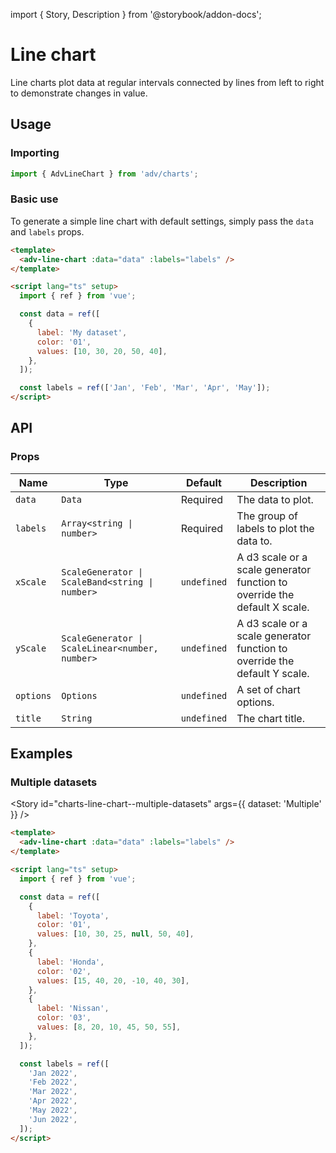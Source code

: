 import { Story, Description } from '@storybook/addon-docs';

# Line chart

Line charts plot data at regular intervals connected by lines from left to right to demonstrate changes in value.

<Story id="charts-line-chart--basic" />

## Usage

### Importing

```ts
import { AdvLineChart } from 'adv/charts';
```

### Basic use

To generate a simple line chart with default settings, simply pass the `data` and `labels` props.

```html
<template>
  <adv-line-chart :data="data" :labels="labels" />
</template>

<script lang="ts" setup>
  import { ref } from 'vue';

  const data = ref([
    {
      label: 'My dataset',
      color: '01',
      values: [10, 30, 20, 50, 40],
    },
  ]);

  const labels = ref(['Jan', 'Feb', 'Mar', 'Apr', 'May']);
</script>
```

## API

### Props

| Name      | Type                                            | Default     | Description                                                               |
| --------- | ----------------------------------------------- | ----------- | ------------------------------------------------------------------------- |
| `data`    | `Data`                                          | Required    | The data to plot.                                                         |
| `labels`  | `Array<string \| number>`                       | Required    | The group of labels to plot the data to.                                  |
| `xScale`  | `ScaleGenerator \| ScaleBand<string \| number>` | `undefined` | A d3 scale or a scale generator function to override the default X scale. |
| `yScale`  | `ScaleGenerator \| ScaleLinear<number, number>` | `undefined` | A d3 scale or a scale generator function to override the default Y scale. |
| `options` | `Options`                                       | `undefined` | A set of chart options.                                                   |
| `title`   | `String`                                        | `undefined` | The chart title.                                                          |

## Examples

### Multiple datasets

<Story
  id="charts-line-chart--multiple-datasets"
  args={{ dataset: 'Multiple' }}
/>

```html
<template>
  <adv-line-chart :data="data" :labels="labels" />
</template>

<script lang="ts" setup>
  import { ref } from 'vue';

  const data = ref([
    {
      label: 'Toyota',
      color: '01',
      values: [10, 30, 25, null, 50, 40],
    },
    {
      label: 'Honda',
      color: '02',
      values: [15, 40, 20, -10, 40, 30],
    },
    {
      label: 'Nissan',
      color: '03',
      values: [8, 20, 10, 45, 50, 55],
    },
  ]);

  const labels = ref([
    'Jan 2022',
    'Feb 2022',
    'Mar 2022',
    'Apr 2022',
    'May 2022',
    'Jun 2022',
  ]);
</script>
```
